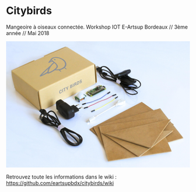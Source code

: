 # Citybirds
Mangeoire à oiseaux connectée.
Workshop IOT E-Artsup Bordeaux // 3ème année // Mai 2018

![](https://github.com/eartsupbdx/citybirds/blob/master/32831293_1274120609388699_44113587622379520_n.jpg)

Retrouvez toute les informations dans le wiki :
https://github.com/eartsupbdx/citybirds/wiki

